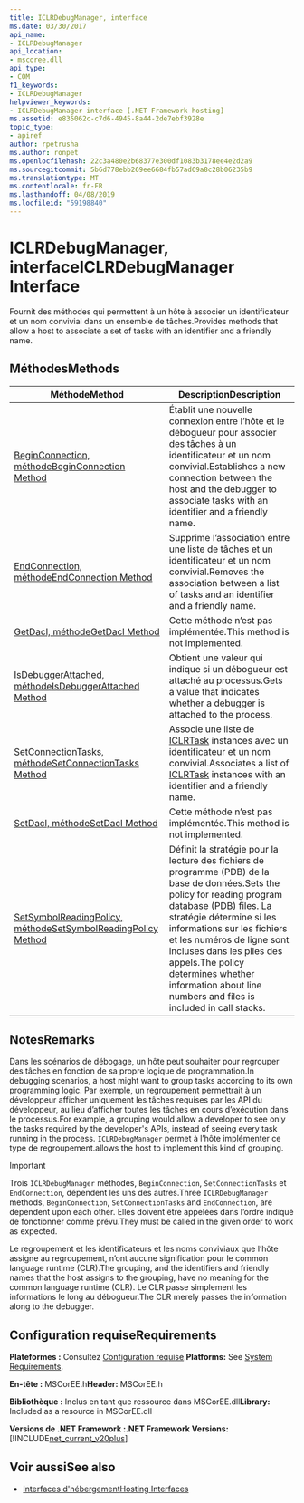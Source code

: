 ```yaml
---
title: ICLRDebugManager, interface
ms.date: 03/30/2017
api_name:
- ICLRDebugManager
api_location:
- mscoree.dll
api_type:
- COM
f1_keywords:
- ICLRDebugManager
helpviewer_keywords:
- ICLRDebugManager interface [.NET Framework hosting]
ms.assetid: e835062c-c7d6-4945-8a44-2de7ebf3928e
topic_type:
- apiref
author: rpetrusha
ms.author: ronpet
ms.openlocfilehash: 22c3a480e2b68377e300df1083b3178ee4e2d2a9
ms.sourcegitcommit: 5b6d778ebb269ee6684fb57ad69a8c28b06235b9
ms.translationtype: MT
ms.contentlocale: fr-FR
ms.lasthandoff: 04/08/2019
ms.locfileid: "59198840"
---
```

# <a name="iclrdebugmanager-interface"></a><span data-ttu-id="7c2ef-102">ICLRDebugManager, interface</span><span class="sxs-lookup"><span data-stu-id="7c2ef-102">ICLRDebugManager Interface</span></span>
<span data-ttu-id="7c2ef-103">Fournit des méthodes qui permettent à un hôte à associer un identificateur et un nom convivial dans un ensemble de tâches.</span><span class="sxs-lookup"><span data-stu-id="7c2ef-103">Provides methods that allow a host to associate a set of tasks with an identifier and a friendly name.</span></span>  
  
## <a name="methods"></a><span data-ttu-id="7c2ef-104">Méthodes</span><span class="sxs-lookup"><span data-stu-id="7c2ef-104">Methods</span></span>  
  
|<span data-ttu-id="7c2ef-105">Méthode</span><span class="sxs-lookup"><span data-stu-id="7c2ef-105">Method</span></span>|<span data-ttu-id="7c2ef-106">Description</span><span class="sxs-lookup"><span data-stu-id="7c2ef-106">Description</span></span>|  
|------------|-----------------|  
|[<span data-ttu-id="7c2ef-107">BeginConnection, méthode</span><span class="sxs-lookup"><span data-stu-id="7c2ef-107">BeginConnection Method</span></span>](../../../../docs/framework/unmanaged-api/hosting/iclrdebugmanager-beginconnection-method.md)|<span data-ttu-id="7c2ef-108">Établit une nouvelle connexion entre l’hôte et le débogueur pour associer des tâches à un identificateur et un nom convivial.</span><span class="sxs-lookup"><span data-stu-id="7c2ef-108">Establishes a new connection between the host and the debugger to associate tasks with an identifier and a friendly name.</span></span>|  
|[<span data-ttu-id="7c2ef-109">EndConnection, méthode</span><span class="sxs-lookup"><span data-stu-id="7c2ef-109">EndConnection Method</span></span>](../../../../docs/framework/unmanaged-api/hosting/iclrdebugmanager-endconnection-method.md)|<span data-ttu-id="7c2ef-110">Supprime l’association entre une liste de tâches et un identificateur et un nom convivial.</span><span class="sxs-lookup"><span data-stu-id="7c2ef-110">Removes the association between a list of tasks and an identifier and a friendly name.</span></span>|  
|[<span data-ttu-id="7c2ef-111">GetDacl, méthode</span><span class="sxs-lookup"><span data-stu-id="7c2ef-111">GetDacl Method</span></span>](../../../../docs/framework/unmanaged-api/hosting/iclrdebugmanager-getdacl-method.md)|<span data-ttu-id="7c2ef-112">Cette méthode n’est pas implémentée.</span><span class="sxs-lookup"><span data-stu-id="7c2ef-112">This method is not implemented.</span></span>|  
|[<span data-ttu-id="7c2ef-113">IsDebuggerAttached, méthode</span><span class="sxs-lookup"><span data-stu-id="7c2ef-113">IsDebuggerAttached Method</span></span>](../../../../docs/framework/unmanaged-api/hosting/iclrdebugmanager-isdebuggerattached-method.md)|<span data-ttu-id="7c2ef-114">Obtient une valeur qui indique si un débogueur est attaché au processus.</span><span class="sxs-lookup"><span data-stu-id="7c2ef-114">Gets a value that indicates whether a debugger is attached to the process.</span></span>|  
|[<span data-ttu-id="7c2ef-115">SetConnectionTasks, méthode</span><span class="sxs-lookup"><span data-stu-id="7c2ef-115">SetConnectionTasks Method</span></span>](../../../../docs/framework/unmanaged-api/hosting/iclrdebugmanager-setconnectiontasks-method.md)|<span data-ttu-id="7c2ef-116">Associe une liste de [ICLRTask](../../../../docs/framework/unmanaged-api/hosting/iclrtask-interface.md) instances avec un identificateur et un nom convivial.</span><span class="sxs-lookup"><span data-stu-id="7c2ef-116">Associates a list of [ICLRTask](../../../../docs/framework/unmanaged-api/hosting/iclrtask-interface.md) instances with an identifier and a friendly name.</span></span>|  
|[<span data-ttu-id="7c2ef-117">SetDacl, méthode</span><span class="sxs-lookup"><span data-stu-id="7c2ef-117">SetDacl Method</span></span>](../../../../docs/framework/unmanaged-api/hosting/iclrdebugmanager-setdacl-method.md)|<span data-ttu-id="7c2ef-118">Cette méthode n’est pas implémentée.</span><span class="sxs-lookup"><span data-stu-id="7c2ef-118">This method is not implemented.</span></span>|  
|[<span data-ttu-id="7c2ef-119">SetSymbolReadingPolicy, méthode</span><span class="sxs-lookup"><span data-stu-id="7c2ef-119">SetSymbolReadingPolicy Method</span></span>](../../../../docs/framework/unmanaged-api/hosting/iclrdebugmanager-setsymbolreadingpolicy-method.md)|<span data-ttu-id="7c2ef-120">Définit la stratégie pour la lecture des fichiers de programme (PDB) de la base de données.</span><span class="sxs-lookup"><span data-stu-id="7c2ef-120">Sets the policy for reading program database (PDB) files.</span></span> <span data-ttu-id="7c2ef-121">La stratégie détermine si les informations sur les fichiers et les numéros de ligne sont incluses dans les piles des appels.</span><span class="sxs-lookup"><span data-stu-id="7c2ef-121">The policy determines whether information about line numbers and files is included in call stacks.</span></span>|  
  
## <a name="remarks"></a><span data-ttu-id="7c2ef-122">Notes</span><span class="sxs-lookup"><span data-stu-id="7c2ef-122">Remarks</span></span>  
 <span data-ttu-id="7c2ef-123">Dans les scénarios de débogage, un hôte peut souhaiter pour regrouper des tâches en fonction de sa propre logique de programmation.</span><span class="sxs-lookup"><span data-stu-id="7c2ef-123">In debugging scenarios, a host might want to group tasks according to its own programming logic.</span></span> <span data-ttu-id="7c2ef-124">Par exemple, un regroupement permettrait à un développeur afficher uniquement les tâches requises par les API du développeur, au lieu d’afficher toutes les tâches en cours d’exécution dans le processus.</span><span class="sxs-lookup"><span data-stu-id="7c2ef-124">For example, a grouping would allow a developer to see only the tasks required by the developer's APIs, instead of seeing every task running in the process.</span></span> `ICLRDebugManager` <span data-ttu-id="7c2ef-125">permet à l’hôte implémenter ce type de regroupement.</span><span class="sxs-lookup"><span data-stu-id="7c2ef-125">allows the host to implement this kind of grouping.</span></span>  
  
> [!IMPORTANT]
>  <span data-ttu-id="7c2ef-126">Trois `ICLRDebugManager` méthodes, `BeginConnection`, `SetConnectionTasks` et `EndConnection`, dépendent les uns des autres.</span><span class="sxs-lookup"><span data-stu-id="7c2ef-126">Three `ICLRDebugManager` methods, `BeginConnection`, `SetConnectionTasks` and `EndConnection`, are dependent upon each other.</span></span> <span data-ttu-id="7c2ef-127">Elles doivent être appelées dans l’ordre indiqué de fonctionner comme prévu.</span><span class="sxs-lookup"><span data-stu-id="7c2ef-127">They must be called in the given order to work as expected.</span></span>  
  
 <span data-ttu-id="7c2ef-128">Le regroupement et les identificateurs et les noms conviviaux que l’hôte assigne au regroupement, n’ont aucune signification pour le common language runtime (CLR).</span><span class="sxs-lookup"><span data-stu-id="7c2ef-128">The grouping, and the identifiers and friendly names that the host assigns to the grouping, have no meaning for the common language runtime (CLR).</span></span> <span data-ttu-id="7c2ef-129">Le CLR passe simplement les informations le long au débogueur.</span><span class="sxs-lookup"><span data-stu-id="7c2ef-129">The CLR merely passes the information along to the debugger.</span></span>  
  
## <a name="requirements"></a><span data-ttu-id="7c2ef-130">Configuration requise</span><span class="sxs-lookup"><span data-stu-id="7c2ef-130">Requirements</span></span>  
 <span data-ttu-id="7c2ef-131">**Plateformes :** Consultez [Configuration requise](../../../../docs/framework/get-started/system-requirements.md).</span><span class="sxs-lookup"><span data-stu-id="7c2ef-131">**Platforms:** See [System Requirements](../../../../docs/framework/get-started/system-requirements.md).</span></span>  
  
 <span data-ttu-id="7c2ef-132">**En-tête :** MSCorEE.h</span><span class="sxs-lookup"><span data-stu-id="7c2ef-132">**Header:** MSCorEE.h</span></span>  
  
 <span data-ttu-id="7c2ef-133">**Bibliothèque :** Inclus en tant que ressource dans MSCorEE.dll</span><span class="sxs-lookup"><span data-stu-id="7c2ef-133">**Library:** Included as a resource in MSCorEE.dll</span></span>  
  
 **<span data-ttu-id="7c2ef-134">Versions de .NET Framework :</span><span class="sxs-lookup"><span data-stu-id="7c2ef-134">.NET Framework Versions:</span></span>** [!INCLUDE[net_current_v20plus](../../../../includes/net-current-v20plus-md.md)]  
  
## <a name="see-also"></a><span data-ttu-id="7c2ef-135">Voir aussi</span><span class="sxs-lookup"><span data-stu-id="7c2ef-135">See also</span></span>

- [<span data-ttu-id="7c2ef-136">Interfaces d'hébergement</span><span class="sxs-lookup"><span data-stu-id="7c2ef-136">Hosting Interfaces</span></span>](../../../../docs/framework/unmanaged-api/hosting/hosting-interfaces.md)
